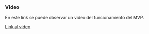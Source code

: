 ### Video

En este link se puede observar un video del funcionamiento del MVP.

[Link al video](https://drive.google.com/file/d/1blLhb5P5OSLGcGAJErhiVZQKcKrx9j3U/view?usp=drive_link)